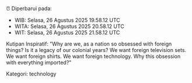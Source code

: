 ⏰ Diperbarui pada:
- WIB: Selasa, 26 Agustus 2025 19.58.12 UTC
- WITA: Selasa, 26 Agustus 2025 20.58.12 UTC
- WIT: Selasa, 26 Agustus 2025 21.58.12 UTC

Kutipan Inspiratif:
"Why are we, as a nation so obsessed with foreign things? Is it a legacy of our colonial years? We want foreign television sets. We want foreign shirts. We want foreign technology. Why this obsession with everything imported?"


Kategori: technology

